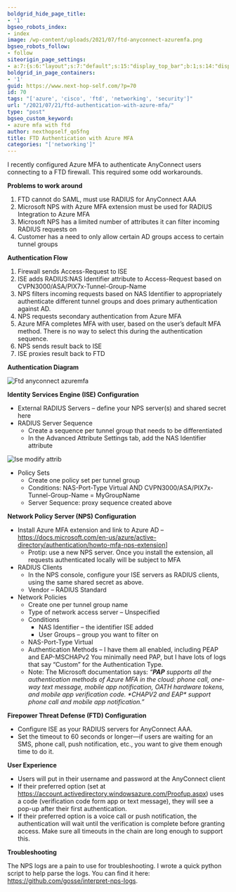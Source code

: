 ```yaml
---
boldgrid_hide_page_title:
- '1'
bgseo_robots_index:
- index
image: /wp-content/uploads/2021/07/ftd-anyconnect-azuremfa.png
bgseo_robots_follow:
- follow
siteorigin_page_settings:
- a:7:{s:6:"layout";s:7:"default";s:15:"display_top_bar";b:1;s:14:"display_header";b:1;s:13:"header_margin";b:1;s:10:"page_title";b:1;s:13:"footer_margin";b:1;s:22:"display_footer_widgets";b:1;}
boldgrid_in_page_containers:
- '1'
guid: https://www.next-hop-self.com/?p=70
id: 70
tags: "['azure', 'cisco', 'ftd', 'networking', 'security']"
url: "/2021/07/21/ftd-authentication-with-azure-mfa/"
type: "post"
bgseo_custom_keyword:
- azure mfa with ftd
author: nexthopself_qo5fng
title: FTD Authentication with Azure MFA
categories: "['networking']"
---
```


<div class="boldgrid-section"><div class="container"><div class="row"><div class="col-md-12 col-xs-12 col-sm-12">I recently configured Azure MFA to authenticate AnyConnect users connecting to a FTD firewall. This required some odd workarounds.

**Problems to work around**

1. FTD cannot do SAML, must use RADIUS for AnyConnect AAA
2. Microsoft NPS with Azure MFA extension must be used for RADIUS Integration to Azure MFA
3. Microsoft NPS has a limited number of attributes it can filter incoming RADIUS requests on
4. Customer has a need to only allow certain AD groups access to certain tunnel groups

**Authentication Flow**

1. Firewall sends Access-Request to ISE
2. ISE adds RADIUS:NAS Identifier attribute to Access-Request based on CVPN3000/ASA/PIX7x-Tunnel-Group-Name
3. NPS filters incoming requests based on NAS Identifier to appropriately authenticate different tunnel groups and does primary authentication against AD.
4. NPS requests secondary authentication from Azure MFA
5. Azure MFA completes MFA with user, based on the user’s default MFA method. There is no way to select this during the authentication sequence.
6. NPS sends result back to ISE
7. ISE proxies result back to FTD

**Authentication Diagram**

![Ftd anyconnect azuremfa](https://www.next-hop-self.com/wp-content/uploads/2021/07/ftd-anyconnect-azuremfa.png "ftd-anyconnect-azuremfa.png")

**Identity Services Engine (ISE) Configuration**

- External RADIUS Servers – define your NPS server(s) and shared secret here
- RADIUS Server Sequence 
    - Create a sequence per tunnel group that needs to be differentiated
    - In the Advanced Attribute Settings tab, add the NAS Identifier attribute

![Ise modify attrib](https://www.next-hop-self.com/wp-content/uploads/2021/07/ise-modify-attrib.png "ise-modify-attrib.png")

- Policy Sets 
    - Create one policy set per tunnel group
    - Conditions: NAS-Port-Type Virtual AND CVPN3000/ASA/PIX7x-Tunnel-Group-Name = MyGroupName
    - Server Sequence: proxy sequence created above

**Network Policy Server (NPS) Configuration**

- Install Azure MFA extension and link to Azure AD – <https://docs.microsoft.com/en-us/azure/active-directory/authentication/howto-mfa-nps-extension>\] 
    - Protip: use a new NPS server. Once you install the extension, all requests authenticated locally will be subject to MFA
- RADIUS Clients 
    - In the NPS console, configure your ISE servers as RADIUS clients, using the same shared secret as above.
    - Vendor – RADIUS Standard
- Network Policies 
    - Create one per tunnel group name
    - Type of network access server – Unspecified
    - Conditions 
        - NAS Identifier – the identifier ISE added
        - User Groups – group you want to filter on
    - NAS-Port-Type Virtual
    - Authentication Methods – I have them all enabled, including PEAP and EAP-MSCHAPv2 You minimally need PAP, but I have lots of logs that say “Custom” for the Authentication Type.
    - Note: The Microsoft documentation says: *“**PAP** supports all the authentication methods of Azure MFA in the cloud: phone call, one-way text message, mobile app notification, OATH hardware tokens, and mobile app verification code. \*CHAPV2 and EAP\* support phone call and mobile app notification.”*

**Firepower Threat Defense (FTD) Configuration**

- Configure ISE as your RADIUS servers for AnyConnect AAA.
- Set the timeout to 60 seconds or longer—if users are waiting for an SMS, phone call, push notification, etc., you want to give them enough time to do it.

**User Experience**

- Users will put in their username and password at the AnyConnect client
- If their preferred option (set at <https://account.activedirectory.windowsazure.com/Proofup.aspx>) uses a code (verification code form app or text message), they will see a pop-up after their first authentication.
- If their preferred option is a voice call or push notification, the authentication will wait until the verification is complete before granting access. Make sure all timeouts in the chain are long enough to support this.

**Troubleshooting**

The NPS logs are a pain to use for troubleshooting. I wrote a quick python script to help parse the logs. You can find it here: <https://github.com/gosse/interpret-nps-logs>.

</div></div></div></div>